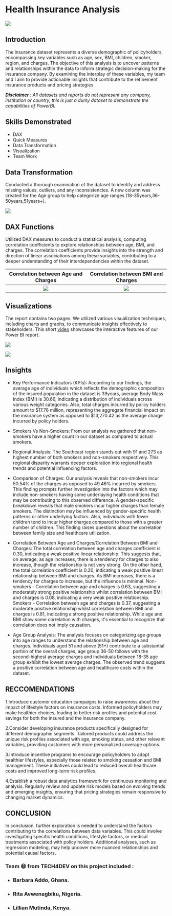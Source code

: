 # Health Insurance Analysis

![](intro_image)

## Introduction

The insurance dataset represents a diverse demographic of policyholders, encompassing key variables such as age, sex, BMI, children, smoker, region, and charges. 
The objective of this analysis is to uncover patterns and relationships within the data to inform strategic decision-making for the insurance company. By examining the interplay of these variables, my team and I aim to provide actionable insights that contribute to the refinement insurance products and pricing strategies.

**_Disclaimer_** : _All datasets and reports do not represent any company, institution or country, this is just a dumy dataset to demonstrate the capabilities of PowerBI._

## Skills Demonstrated

- DAX
- Quick Measures
- Data Transformation
- Visualization
- Team Work

## Data Transformation

Conducted a thorough examination of the dataset to identify and address missing values, outliers, and any inconsistencies. A new column was created for the Age group to help categorize age ranges (18-35years,36-50years,51years+).

![](data_cleaning.png)

## DAX Functions
Utilized DAX measures to conduct a statistical analysis, computing correlation coefficients to explore relationships between age, BMI, and charges. The correlation coefficients provide insights into the strength and direction of linear associations among these variables, contributing to a deeper understanding of their interdependencies within the dataset.

Correlation between Age and Charges  |    Correlation between BMI and Charges
:-----------------------------------:|:-------------------------------------:
![](dax_1.png)                       | ![](dax_2.png)

## Visualizations

The report contains two pages. We utilized various visualization techniques, including charts and graphs, to communicate insights effectively to stakeholders. This short [video]( https://youtu.be/P7hvHrLNZvQ) showcases the interactive features of our Power BI report.

![](report_1.PNG)

![](report_2.PNG)

## Insights

- Key Performance Indicators (KPIs):
  According to our findings, the average age of individuals which reflects the demographic composition of the insured population in the dataset is 39years, average Body Mass Index (BMI) is 30.66, indicating a distribution of individuals across various weight categories. Also, total charges incurred by policy holders amount to $17.76 million, representing the aggregate financial impact on the insurance system as opposed to $13,270.42 as the average charge incurred by policy holders.

- Smokers Vs Non-Smokers:
  From our analysis we gathered that non-smokers have a higher count in our dataset as compared to actual smokers.

- Regional Analysis: 
The Southeast region stands out with 91 and 273 as highest number of both smokers and non-smokers respectively. This regional disparity warrants deeper exploration into regional health trends and potential influencing factors.

- Comparison of Charges:
Our analysis reveals that non-smokers incur 50.54% of the charges as opposed to 49.46% incurred by smokers. This finding prompts further investigation into the factors which may include non-smokers having some underlaying health conditions that may be contributing to this observed difference. A gender-specific breakdown reveals that male smokers incur higher charges than female smokers. The distinction may be influenced by gender-specific health patterns or other underlying factors. Also, individuals with fewer children tend to incur higher charges compared to those with a greater number of children. This finding raises questions about the correlation between family size and healthcare utilization.


- Correlation Between Age and Charges/Correlation Between BMI and Charges:
The total correlation between age and charges coefficient is 0.30, indicating a weak positive linear relationship. This suggests that, on average, as age increases, there is a tendency for charges to also increase, though the relationship is not very strong. On the other hand, the total correlation coefficient is 0.20, indicating a weak positive linear relationship between BMI and charges. As BMI increases, there is a tendency for charges to increase, but the influence is minimal.
Non-smokers - Correlation between age and charges is 0.63, suggesting a moderately strong positive relationship whilst correlation between BMI and charges is 0.08, indicating a very weak positive relationship.
Smokers - Correlation between age and charges is 0.37, suggesting a moderate positive relationship whilst correlation between BMI and charges is 0.81, indicating a strong positive relationship. While age and BMI show some correlation with charges, it's essential to recognize that correlation does not imply causation.

- Age Group Analysis: The analysis focuses on categorizing age groups into age ranges to understand the relationship between age and charges. Individuals aged 51 and above (51+) contribute to a substantial portion of the overall charges, age group 36-50 follows with the second-highest average charges and individuals between 18-35 age group exhibit the lowest average charges. The observed trend suggests a positive correlation between age and healthcare costs within the dataset.


## RECCOMENDATIONS
1.Introduce customer education campaigns to raise awareness about the impact of lifestyle factors on insurance costs. Informed policyholders may make healthier choices, leading to better risk profiles and potential cost savings for both the insured and the insurance company.

2.Consider developing insurance products specifically designed for different demographic segments. Tailored products could address the unique risk profiles associated with age, smoking status, and other relevant variables, providing customers with more personalized coverage options.

3.Introduce incentive programs to encourage policyholders to adopt healthier lifestyles, especially those related to smoking cessation and BMI management. These initiatives could lead to reduced overall healthcare costs and improved long-term risk profiles.

4.Establish a robust data analytics framework for continuous monitoring and analysis. Regularly review and update risk models based on evolving trends and emerging insights, ensuring that pricing strategies remain responsive to changing market dynamics.

## CONCLUSION
In conclusion, further exploration is needed to understand the factors contributing to the correlations between data variables. This could involve investigating specific health conditions, lifestyle factors, or medical treatments associated with policy holders.
Additional analyses, such as regression modeling, may help uncover more nuanced relationships and potential causal factors.

 ### Team 😄 from TECH4DEV on this project included :
- ### Barbara Addo, Ghana.
- ### Rita Avwenagbiku, Nigeria.
- ### Lillian Mutinda, Kenya.

  







  
